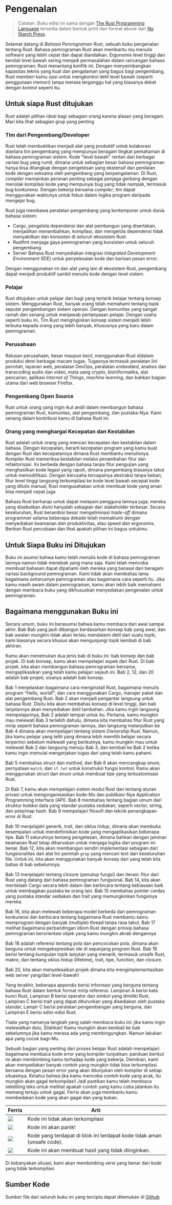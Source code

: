 # Pengenalan

> Catatan: Buku edisi ini sama dengan [The Rust Programming
> Language][nsprust] tersedia dalam bentuk print dan format ebook
> dari [No Starch
> Press][nsp].

[nsprust]: https://nostarch.com/rust
[nsp]: https://nostarch.com/

Selamat datang di *Bahasa Pemrograman Rust*, sebuah buku pengenalan tentang Rust.
Bahasa pemrograman Rust akan membantu mu menulis software yang lebih cepat dan
dapat diandalkan. Ergonomis level tinggi dan kendali level bawah sering menjadi
permasalahan dalam rancangan bahasa pemrograman; Rust menantang konflik ini. 
Dengan menyeimbangkan kapasitas teknis yang kuat dan pengalaman yang bagus bagi 
pengembang, Rust memberi kamu opsi untuk mengkontrol detil level bawah (seperti 
penggunaan memori) tanpa merasa terganggu hal yang biasanya dekat dengan kontrol
seperti itu.

## Untuk siapa Rust ditujukan

Rust adalah pilihan ideal bagi sebagian orang karena alasan yang beragam. Mari 
kita lihat sebagian grup yang penting

### Tim dari Pengembang/Developer

Rust telah membuktikan menjadi alat yang produktif untuk kolaborasi diantara
tim pengembang yang mempunyai beragam tingkat pemahaman di bahasa pemrograman sistem.
Kode "level bawah" rentan dari berbagai variasi bug yang rumit, dimana untuk sebagian
besar bahasa pemrograman hanya bisa ditangkap dengan pengetesan yang ekstensif dan
penilaian kode dengan seksama oleh pengembang yang berpengalaman. Di Rust, *compiler*
memainkan peranan penting sebagai penjaga gerbang dengan menolak kompilasi kode yang
mempunyai bug yang tidak nampak, termasuk bug konkurensi. Dengan bekerja bersama *compiler*,
tim dapat menggunakan waktunya untuk fokus dalam logika program daripada mengejar bug.

Rust juga membawa peralatan pengembang yang kontemporer untuk dunia bahasa sistem:

* Cargo, pengelola dependensi dan alat pembangun yang disertakan, menjadikan 
  menambahkan, kompilasi, dan mengelola dependensi tidak menyakitkan dan konsisten
  di seluruh ekosistem Rust.
* Rustfmt menjaga gaya pemrograman yang konsisten untuk seluruh pengembang.
* Server Bahasa Rust menyediakan integrasi *Integrated Development Environment* (IDE)
  untuk penyelesaian kode dan barisan pesan error.

Dengan menggunakan ini dan alat yang lain di ekosistem Rust, pengembang dapat
menjadi produktif sambil menulis kode dengan level sistem.

### Pelajar

Rust ditujukan untuk pelajar dan bagi yang tertarik belajar tentang konsep 
sistem. Menggunakan Rust, banyak orang telah memahami tentang topik seputar
pengembangan sistem operasi. Dengan komunitas yang sangat ramah dan senang
untuk menjawab pertanyaaan pelajar. Dengan usaha seperti buku ini, Tim Rust
menginginkan konsep sistem menjadi lebih terbuka kepada orang yang lebih banyak,
khususnya yang baru dalam pemrograman.

### Perusahaan

Ratusan perusahaan, besar maupun kecil, menggunakan Rust didalam produksi demi
berbagai macam tugas. Tugasnya termasuk peralatan lini perintah, layanan web, 
peralatan DevOps, peralatan *embedded*, analisis dan transcoding audio dan video,
mata uang crypto, bioinformatika, alat pencarian, aplikasi *Internet of Things*,
*machine learning*, dan bahkan bagian utama dari web browser Firefox.

### Pengembang Open Source

Rust untuk orang yang ingin ikut andil dalam membangun bahasa pemrograman Rust,
komunitas, alat pengembang, dan pustaka-Nya. Kami senang dalam kontribusi kamu
di bahasa Rust ini.

### Orang yang menghargai Kecepatan dan Kestabilan

Rust adalah untuk orang yang mencari kecepatan dan kestabilan dalam bahasa.
Dengan kecepatan, berarti kecepatan program yang kamu buat dengan Rust dan
kecepatannya dimana Rust membantu menulisnya. Kompiler Rust memeriksa kestabilan
melalui penambahan fitur dan refaktorisasi. Ini berbeda dengan bahasa tanpa fitur
pengujian yang menghasilkan kode legasi yang rapuh, dimana pengembang biasanya
takut untuk memodifikasi. Dengan berusaha tercapainya abstraksi tanpa beban, 
fitur level tinggi langsung terkompilasi ke kode level bawah secepat kode yang
ditulis manual, Rust mengusahakan untuk membuat kode yang aman bisa menjadi cepat 
juga

Bahasa Rust berharap untuk dapat melayani pengguna lainnya juga; mereka yang
disebutkan disini hanyalah sebagian dari stakeholder terbesar. Secara keseluruhan,
Rust berambisi besar mengeliminasi *trade-off* dimana programmer selama beberapa
dekade telah memaklumi dengan menyediakan keamanan *dan* produktivitas, atau speed 
*dan* ergonomis. Berikan Rust percobaan dan lihat apakah pilihan ini bagus untukmu.

## Untuk Siapa Buku ini Ditujukan

Buku ini asumsi bahwa kamu telah menulis kode di bahasa pemrograman lainnya namun
tidak menebak yang mana saja. Kami telah mencoba membuat bahasan dapat dipahami
oleh mereka yang berasal dari beragam variasi background pemrograman. Kami tidak
akan membahas lama bagaimana *seharusnya* pemrograman atau bagaimana cara seperti
itu. Jika kamu masih awam dalam pemrograman, kamu akan lebih baik memahami dengan
membaca buku yang dikhususkan menyediakan pengenalan untuk pemrograman.

## Bagaimana menggunakan Buku ini

Secara umum, buku ini berasumsi bahwa kamu membaca dari awal sampai akhir. Bab 
Bab yang jauh dibangun berdasarkan konsep bab yang awal, dan bab awalan mungkin
tidak akan terlalu mendalami detil dari suatu topik; kami biasanya secara khusus
akan mengunjungi topik kembali di bab akhiran.

Kamu akan menemukan dua jenis bab di buku ini: bab konsep dan bab projek. Di bab
konsep, kamu akan mempelajari aspek dari Rust. Di bab projek, kita akan membangun
bahasa pemrograman bersama, mengaplikasikan yang telah kamu pelajari sejauh ini.
Bab 2, 12, dan 20 adalah bab projek; sisanya adalah bab konsep.

Bab 1 menjelaskan bagaimana cara menginstall Rust, bagaimana menulis program
“Hello, world!”, dan cara menggunakan Cargo, manajer paket dan alat pengembang Rust.
Bab 2 akan menjadi pengantar langsung untuk bahasa Rust. Disitu kita akan membahas
konsep di level tinggi, dan bab lanjutannya akan menyediakan detil tambahan. Jika kamu
ingin langsung mempelajarinya, Bab 2 adalah tempat untuk itu. Pertama, kamu mungkin mau
melewati Bab 3 terlebih dahulu, dimana kita membahas fitur Rust yang mirip seperti
bahasa pemrograman lainnya, dan langsung melanjutkan ke Bab 4 dimana akan mempelajari
tentang sistem *Ownership* Rust. Namun, jika kamu pelajar yang teliti yang dimana 
lebih memilih belajar secara terperinci sebelum melewati yang berikutnya, kamu
mungkin mau untuk melewati Bab 2 dan langsung menuju Bab 3, dan kembali ke Bab 2
ketika kamu ingin memulai mengerjakan tugas dari yang telah kamu pahami.

Bab 5 membahas struct dan *method*, dan Bab 6 akan mencangkup enum, pernyataan `match`,
dan `if let` untuk konstruksi fungsi kontrol. Kamu akan menggunakan struct dan enum
untuk membuat tipe yang terkustomisasi Rust.

Di Bab 7, kamu akan mempelajari sistem modul Rust dan tentang aturan privasi untuk
mengorganisasikan kode-Mu dan publikasi-Nya Application Programming Interface
(API). Bab 8 membahas tentang bagian umum dari struktur koleksi data yang standar 
pustaka sediakan, seperti vector, string, dan peta/map hash. Bab 9 mempelajari
filosofi dan teknik penangkapan error di Rust.

Bab 10 menjelajahi generik, trait, dan siklus hidup, dimana akan membuka kesempatan
untuk mendefinisikan kode yang mengaplikasikan beberapa tipe. Bab 11 seluruhnya tentang
pengetesan, dimana bahkan dengan jaminan keamanan Rust tetap diharuskan untuk 
menjaga logika dari program ini benar. Bab 12, kita akan membangun sendiri implementasi
sebagian dari fungsionalitas dari alat lini perintah `grep` yang mencari text
dari keseluruhan file. Untuk ini, kita akan menggunakan banyak konsep dari yang 
telah kita bahas di bab sebelumnya.

Bab 13 menjelajahi tentang closure (penutup fungsi) dan iterasi: fitur dari 
Rust yang datang dari bahasa pemrograman fungsional. Bab 14, kita akan mentelaah
Cargo secara lebih dalam dan berbicara tentang kebiasaan baik untuk membagikan 
pustaka ke orang lain. Bab 15 membahas pointer cerdas yang pustaka standar 
sediakan dan trait yang memungkinkan fungsinya mereka.

Bab 16, kita akan melewati beberapa model berbeda dari pemrograman konkurensi
dan berbicara tentang bagaimana Rust membantu kamu memprogram dengan banyak (multiple)
thread tanpa rasa takut. Bab 17 melihat bagaimana perbandingan idiom Rust
dengan prinsip bahasa pemrograman berorientasi objek yang kamu mungkin akrab dengannya

Bab 18 adalah referensi tentang pola dan pencocokan pola, dimana akan berguna
untuk mengekspresikan ide di sepanjang program Rust. Bab 19 berisi tentang
kumpulan topik lanjutan yang menarik, termasuk unsafe Rust, makro, dan
tentang siklus hidup (lifetime), trait, tipe, function, dan closure.

Bab 20, kita akan menyelesaikan projek dimana kita mengimplementasikan web server
yang/dari level-bawah!

Yang terakhir, beberapa appendix berisi informasi yang berguna tentang bahasa Rust
dalam bentuk format mirip referensi. Lampiran A berisi kata kunci Rust, Lampiran B
berisi operator dan simbol yang dimiliki Rust, Lampiran C berisi trait yang dapat
diturunkan yang disediakan oleh pustaka standar, Lampir C berisi peralatan pengembangan
yang berguna, dan Lampiran E berisi edisi-edisi Rust.

Tiada yang namanya langkah yang salah membaca buku ini: jika kamu ingin melewatkan dulu,
Silahkan! Kamu mungkin akan kembali ke bab sebelumnya jika kamu merasa ada yang
membingungkan. Namun lakukan apa yang cocok bagi-Mu.

<span id="ferris"></span>

Sebuah bagian yang penting dari proses belajar Rust adalah mempelajari bagaimana
membaca kode error yang kompiler tunjukkan: panduan berikut ini akan membimbing
kamu terhadap kode yang bekerja. Demikian, kami akan menyediakan banyak contoh
yang mungkin tidak bisa terkompilasi bersama dengan pesan error yang akan ditunjukan
oleh kompiler di setiap situasinya. Ketahui bahwa jika kamu mencoba contoh kode
yang acak, itu mungkin akan gagal terkompilasi! Jadi pastikan kamu telah membaca
sekeliling teks untuk melihat apakah contoh yang kamu coba jalankan itu memang
tertuju untuk gagal. Ferris akan juga membantu kamu membedakan kode 
yang akan gagal dan yang bukan.

| Ferris                                                                 | Arti                                          |
|------------------------------------------------------------------------|--------------------------------------------------|
| <img src="img/ferris/does_not_compile.svg" class="ferris-explain"/>    | Kode ini tidak akan terkompilasi                      |
| <img src="img/ferris/panics.svg" class="ferris-explain"/>              | Kode ini akan panik!                                |
| <img src="img/ferris/unsafe.svg" class="ferris-explain"/>              | Kode yang terdapat di blok ini terdapat kode tidak aman (unsafe code).            |
| <img src="img/ferris/not_desired_behavior.svg" class="ferris-explain"/>| Kode ini akan membuat hasil yang tidak diinginkan. |

Di kebanyakan situasi, kami akan membimbing versi yang benar dari kode
yang tidak terkompilasi

## Sumber Kode

Sumber file dari seluruh buku ini yang tercipta dapat ditemukan di
[Github][book]

[book]: https://github.com/rust-lang/book/tree/master/src

